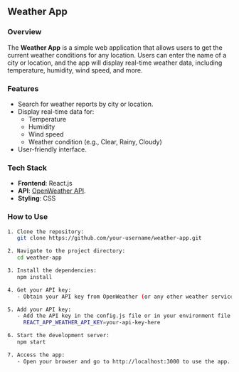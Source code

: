 ## Weather App

### Overview
The **Weather App** is a simple web application that allows users to get the current weather conditions for any location. Users can enter the name of a city or location, and the app will display real-time weather data, including temperature, humidity, wind speed, and more.

### Features
- Search for weather reports by city or location.
- Display real-time data for:
  - Temperature
  - Humidity
  - Wind speed
  - Weather condition (e.g., Clear, Rainy, Cloudy)
- User-friendly interface.

### Tech Stack
- **Frontend**: React.js
- **API**: [OpenWeather API](https://openweathermap.org/api).
- **Styling**: CSS

### How to Use
```bash
1. Clone the repository:
   git clone https://github.com/your-username/weather-app.git

2. Navigate to the project directory:
   cd weather-app

3. Install the dependencies:
   npm install

4. Get your API key:
   - Obtain your API key from OpenWeather (or any other weather service provider).

5. Add your API key:
   - Add the API key in the config.js file or in your environment file (.env):
     REACT_APP_WEATHER_API_KEY=your-api-key-here

6. Start the development server:
   npm start

7. Access the app:
   - Open your browser and go to http://localhost:3000 to use the app.

